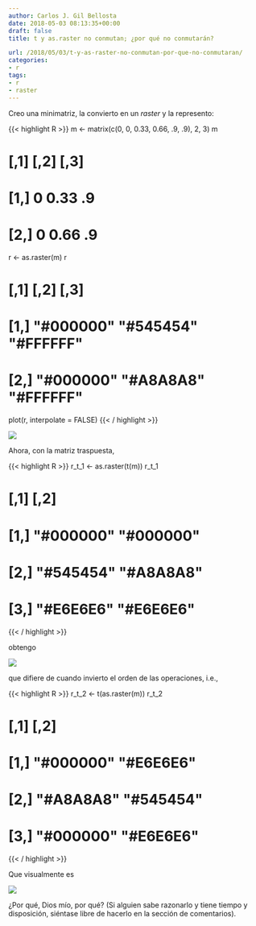 ```yaml
---
author: Carlos J. Gil Bellosta
date: 2018-05-03 08:13:35+00:00
draft: false
title: t y as.raster no conmutan; ¿por qué no conmutarán?

url: /2018/05/03/t-y-as-raster-no-conmutan-por-que-no-conmutaran/
categories:
- r
tags:
- r
- raster
---
```


Creo una minimatriz, la convierto en un _raster_ y la represento:

{{< highlight R >}}
m <- matrix(c(0, 0, 0.33, 0.66, .9, .9), 2, 3)
m
#      [,1] [,2] [,3]
# [1,]    0 0.33   .9
# [2,]    0 0.66   .9

r <- as.raster(m)
r
#           [,1]      [,2]      [,3]
# [1,] "#000000" "#545454" "#FFFFFF"
# [2,] "#000000" "#A8A8A8" "#FFFFFF"

plot(r, interpolate = FALSE)
{{< / highlight >}}

![](/wp-uploads/2018/04/t_raster_orig.png#center)

Ahora, con la matriz traspuesta,

{{< highlight R >}}
r_t_1 <- as.raster(t(m))
r_t_1
#           [,1]      [,2]
# [1,] "#000000" "#000000"
# [2,] "#545454" "#A8A8A8"
# [3,] "#E6E6E6" "#E6E6E6"
{{< / highlight >}}

obtengo

![](/wp-uploads/2018/04/raster_t.png#center)

que difiere de cuando invierto el orden de las operaciones, i.e.,

{{< highlight R >}}
r_t_2 <- t(as.raster(m))
r_t_2
#           [,1]      [,2]
# [1,] "#000000" "#E6E6E6"
# [2,] "#A8A8A8" "#545454"
# [3,] "#000000" "#E6E6E6"
{{< / highlight >}}

Que visualmente es

![](/wp-uploads/2018/04/t_raster.png#center)

¿Por qué, Dios mío, por qué? (Si alguien sabe razonarlo y tiene tiempo y disposición, siéntase libre de hacerlo en la sección de comentarios).